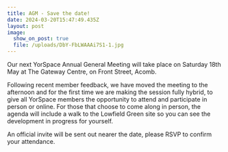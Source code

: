 ```yaml
---
title: AGM - Save the date!
date: 2024-03-20T15:47:49.435Z
layout: post
image:
  show_on_post: true
  file: /uploads/DbY-FbLWAAAi7S1-1.jpg
---
```

Our next YorSpace Annual General Meeting will take place on Saturday 18th May at The Gateway Centre, on Front Street, Acomb. 

Following recent member feedback, we have moved the meeting to the afternoon and for the first time we are making the session fully hybrid, to give all YorSpace members the opportunity to attend and participate in person or online. For those that choose to come along in person, the agenda will include a walk to the Lowfield Green site so you can see the development in progress for yourself. 

An official invite will be sent out nearer the date, please RSVP to confirm your attendance.